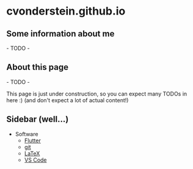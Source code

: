 # cvonderstein.github.io

## Some information about me

\- TODO -

## About this page

\- TODO -

This page is just under construction, so you can expect many TODOs in here :)
(and don't expect a lot of actual content!)

## Sidebar (well...)

- Software
  - [Flutter](Software/Flutter.md)
  - [git](Software/git.md)
  - [LaTeX](Software/LaTeX.md)
  - [VS Code](Software/VSCode.md)
